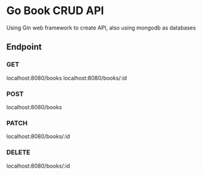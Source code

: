 # Go Book CRUD API
Using Gin web framework to create API, also using mongodb as databases

## Endpoint

### GET 
localhost:8080/books 
localhost:8080/books/:id

### POST 
localhost:8080/books

### PATCH 
localhost:8080/books/:id

### DELETE 
localhost:8080/books/:id

